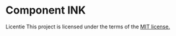 # Component INK


Licentie
This project is licensed under the terms of the [MIT license.](https://github.com/Harsves/dont-repeat-yourself-component-building-block/blob/main/LICENSE)
